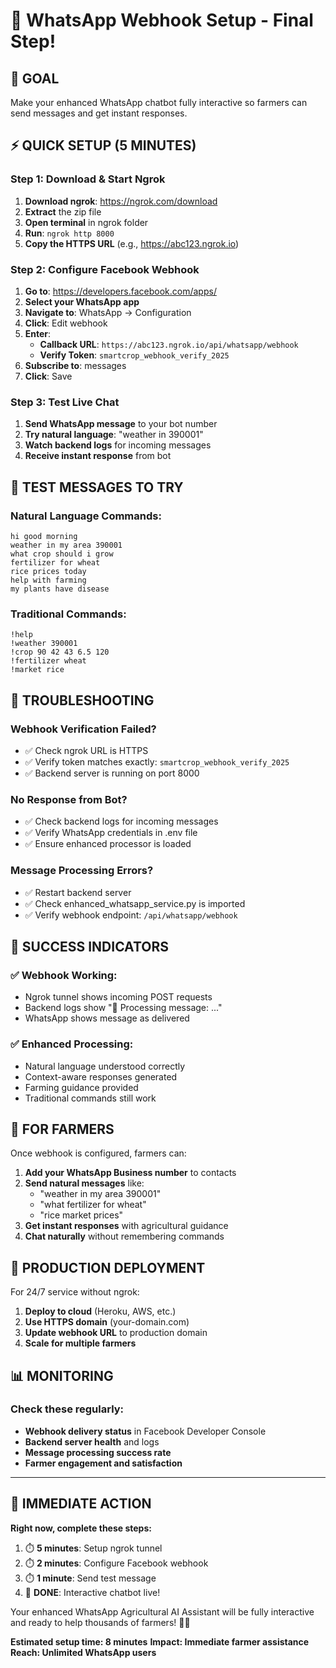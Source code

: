 
# 🔗 WhatsApp Webhook Setup - Final Step!

## 🎯 GOAL
Make your enhanced WhatsApp chatbot fully interactive so farmers can send messages and get instant responses.

## ⚡ QUICK SETUP (5 MINUTES)

### Step 1: Download & Start Ngrok
1. **Download ngrok**: https://ngrok.com/download
2. **Extract** the zip file
3. **Open terminal** in ngrok folder
4. **Run**: `ngrok http 8000`
5. **Copy the HTTPS URL** (e.g., https://abc123.ngrok.io)

### Step 2: Configure Facebook Webhook
1. **Go to**: https://developers.facebook.com/apps/
2. **Select your WhatsApp app**
3. **Navigate to**: WhatsApp → Configuration
4. **Click**: Edit webhook
5. **Enter**:
   - **Callback URL**: `https://abc123.ngrok.io/api/whatsapp/webhook`
   - **Verify Token**: `smartcrop_webhook_verify_2025`
6. **Subscribe to**: messages
7. **Click**: Save

### Step 3: Test Live Chat
1. **Send WhatsApp message** to your bot number
2. **Try natural language**: "weather in 390001"
3. **Watch backend logs** for incoming messages
4. **Receive instant response** from bot

## 🧪 TEST MESSAGES TO TRY

### Natural Language Commands:
```
hi good morning
weather in my area 390001
what crop should i grow
fertilizer for wheat
rice prices today
help with farming
my plants have disease
```

### Traditional Commands:
```
!help
!weather 390001
!crop 90 42 43 6.5 120
!fertilizer wheat
!market rice
```

## 🔧 TROUBLESHOOTING

### Webhook Verification Failed?
- ✅ Check ngrok URL is HTTPS
- ✅ Verify token matches exactly: `smartcrop_webhook_verify_2025`
- ✅ Backend server is running on port 8000

### No Response from Bot?
- ✅ Check backend logs for incoming messages
- ✅ Verify WhatsApp credentials in .env file
- ✅ Ensure enhanced processor is loaded

### Message Processing Errors?
- ✅ Restart backend server
- ✅ Check enhanced_whatsapp_service.py is imported
- ✅ Verify webhook endpoint: `/api/whatsapp/webhook`

## 🎉 SUCCESS INDICATORS

### ✅ Webhook Working:
- Ngrok tunnel shows incoming POST requests
- Backend logs show "📱 Processing message: ..."
- WhatsApp shows message as delivered

### ✅ Enhanced Processing:
- Natural language understood correctly
- Context-aware responses generated
- Farming guidance provided
- Traditional commands still work

## 📱 FOR FARMERS

Once webhook is configured, farmers can:

1. **Add your WhatsApp Business number** to contacts
2. **Send natural messages** like:
   - "weather in my area 390001"
   - "what fertilizer for wheat"
   - "rice market prices"
3. **Get instant responses** with agricultural guidance
4. **Chat naturally** without remembering commands

## 🚀 PRODUCTION DEPLOYMENT

For 24/7 service without ngrok:

1. **Deploy to cloud** (Heroku, AWS, etc.)
2. **Use HTTPS domain** (your-domain.com)
3. **Update webhook URL** to production domain
4. **Scale for multiple farmers**

## 📊 MONITORING

### Check these regularly:
- **Webhook delivery status** in Facebook Developer Console
- **Backend server health** and logs
- **Message processing success rate**
- **Farmer engagement and satisfaction**

---

## 🎯 IMMEDIATE ACTION

**Right now, complete these steps:**

1. ⏱️ **5 minutes**: Setup ngrok tunnel
2. ⏱️ **2 minutes**: Configure Facebook webhook  
3. ⏱️ **1 minute**: Send test message
4. 🎉 **DONE**: Interactive chatbot live!

Your enhanced WhatsApp Agricultural AI Assistant will be fully interactive and ready to help thousands of farmers! 🌾🤖

**Estimated setup time: 8 minutes**
**Impact: Immediate farmer assistance**
**Reach: Unlimited WhatsApp users**
